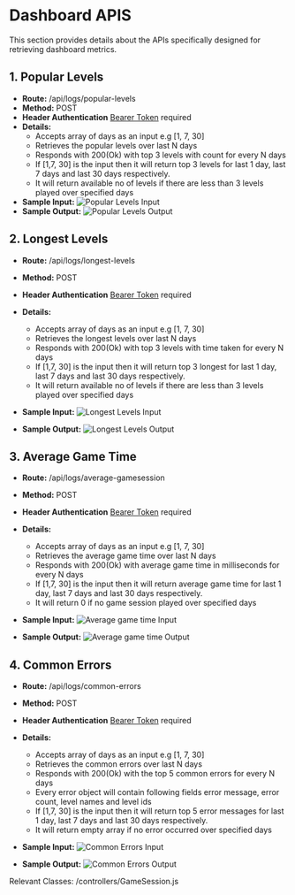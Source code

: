 # Dashboard APIS

This section provides details about the APIs specifically designed for retrieving dashboard metrics.

## 1. Popular Levels

- **Route:** /api/logs/popular-levels
- **Method:**   POST
- **Header Authentication** [Bearer Token](AuthToken.md) required
- **Details:**
    - Accepts array of days as an input e.g [1, 7, 30]
    - Retrieves the popular levels over last N days
    - Responds with 200(Ok) with top 3 levels with count for every N days
    - If [1,7, 30] is the input then it will return top 3 levels for last 1 day, last 7 days and last 30 days respectively.
    - It will return available no of levels if there are less than 3 levels played over specified days
- **Sample Input:**
    ![Popular Levels Input](https://github.com/edcsdev/api_backend/assets/113642858/e504014c-14e4-429b-a1f0-bef7e3107f83)
- **Sample Output:**
    ![Popular Levels Output](https://github.com/edcsdev/api_backend/assets/113642858/9a8f2923-72e3-48db-a188-5395f7219a85)

## 2. Longest Levels

- **Route:** /api/logs/longest-levels
- **Method:**   POST
- **Header Authentication** [Bearer Token](AuthToken.md) required
- **Details:**
    - Accepts array of days as an input e.g [1, 7, 30]
    - Retrieves the longest levels over last N days
    - Responds with 200(Ok) with top 3 levels with time taken for every N days
    - If [1,7, 30] is the input then it will return top 3 longest for last 1 day, last 7 days and last 30 days respectively.
    - It will return available no of levels if there are less than 3 levels played over specified days
- **Sample Input:**
    ![Longest Levels Input](https://github.com/edcsdev/api_backend/assets/113642858/d9a51aa3-b349-4d59-8828-c815455792f3)

- **Sample Output:**
    ![Longest Levels Output](https://github.com/edcsdev/api_backend/assets/113642858/e39600b3-e567-42d3-a844-7ed4eaae7932)

## 3. Average Game Time

- **Route:** /api/logs/average-gamesession
- **Method:**   POST
- **Header Authentication** [Bearer Token](AuthToken.md) required
- **Details:**
    - Accepts array of days as an input e.g [1, 7, 30]
    - Retrieves the average game time over last N days
    - Responds with 200(Ok) with average game time in milliseconds for every N days
    - If [1,7, 30] is the input then it will return average game time for last 1 day, last 7 days and last 30 days respectively.
    - It will return 0 if no game session played over specified days
- **Sample Input:**
    ![Average game time Input](https://github.com/edcsdev/api_backend/assets/113642858/0e97311a-4909-4cbe-91e4-f65250dd5aef)

- **Sample Output:**
    ![Average game time Output](https://github.com/edcsdev/api_backend/assets/113642858/a0fcf1c9-e9a8-492f-8df0-1ee2af23f40f)

## 4. Common Errors

- **Route:** /api/logs/common-errors
- **Method:**   POST
- **Header Authentication** [Bearer Token](AuthToken.md) required
- **Details:**
    - Accepts array of days as an input e.g [1, 7, 30]
    - Retrieves the common errors over last N days
    - Responds with 200(Ok) with the top 5 common errors for every N days
    - Every error object will contain following fields error message, error count, level names and level ids
    - If [1,7, 30] is the input then it will return top 5 error messages for last 1 day, last 7 days and last 30 days respectively.
    - It will return empty array if no error occurred over specified days
- **Sample Input:**
    ![Common Errors Input](https://github.com/edcsdev/api_backend/assets/113642858/f461ea3e-463a-4c0f-a5e9-971182dee193)

- **Sample Output:**
    ![Common Errors Output](https://github.com/edcsdev/api_backend/assets/113642858/8846fe45-9416-429f-8412-77270e09b3c6)

Relevant Classes: /controllers/GameSession.js
